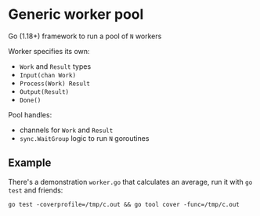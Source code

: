 # Generic worker pool

Go (1.18+) framework to run a pool of `N` workers

Worker specifies its own:
* `Work` and `Result` types
* `Input(chan Work)`
* `Process(Work) Result`
* `Output(Result)`
* `Done()`

Pool handles:
* channels for `Work` and `Result`
* `sync.WaitGroup` logic to run `N` goroutines

## Example
There's a demonstration `worker.go` that calculates an average, run it with `go test` and friends:
```
go test -coverprofile=/tmp/c.out && go tool cover -func=/tmp/c.out
```
